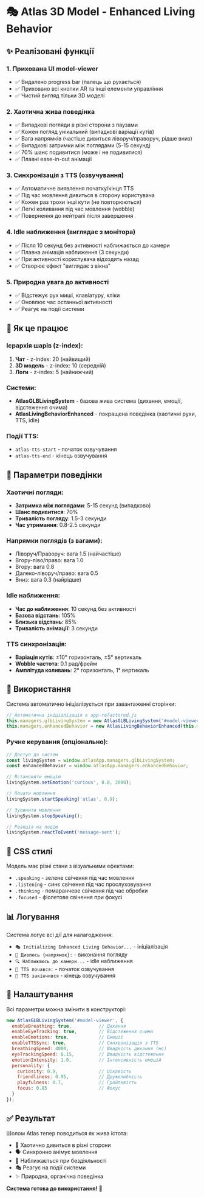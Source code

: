 # 🎭 Atlas 3D Model - Enhanced Living Behavior

## ✨ Реалізовані функції

### 1. **Прихована UI model-viewer**
- ✅ Видалено progress bar (палець що рухається)
- ✅ Приховано всі кнопки AR та інші елементи управління
- ✅ Чистий вигляд тільки 3D моделі

### 2. **Хаотична жива поведінка**
- ✅ Випадкові погляди в різні сторони з паузами
- ✅ Кожен погляд унікальний (випадкові варіації кутів)
- ✅ Вага напрямків (частіше дивиться ліворуч/праворуч, рідше вниз)
- ✅ Випадкові затримки між поглядами (5-15 секунд)
- ✅ 70% шанс подивитися (може і не подивитися)
- ✅ Плавні ease-in-out анімації

### 3. **Синхронізація з TTS (озвучування)**
- ✅ Автоматичне виявлення початку/кінця TTS
- ✅ Під час мовлення дивиться в сторону користувача
- ✅ Кожен раз трохи інші кути (не повторюються)
- ✅ Легкі коливання під час мовлення (wobble)
- ✅ Повернення до нейтралі після завершення

### 4. **Idle наближення (виглядає з монітора)**
- ✅ Після 10 секунд без активності наближається до камери
- ✅ Плавна анімація наближення (3 секунди)
- ✅ При активності користувача відходить назад
- ✅ Створює ефект "виглядає з вікна"

### 5. **Природна увага до активності**
- ✅ Відстежує рух миші, клавіатуру, кліки
- ✅ Оновлює час останньої активності
- ✅ Реагує на події системи

## 🎯 Як це працює

### Ієрархія шарів (z-index):
1. **Чат** - z-index: 20 (найвищий)
2. **3D модель** - z-index: 10 (середній)
3. **Логи** - z-index: 5 (найнижчий)

### Системи:
- **AtlasGLBLivingSystem** - базова жива система (дихання, емоції, відстеження очима)
- **AtlasLivingBehaviorEnhanced** - покращена поведінка (хаотичні рухи, TTS, idle)

### Події TTS:
- `atlas-tts-start` - початок озвучування
- `atlas-tts-end` - кінець озвучування

## 📝 Параметри поведінки

### Хаотичні погляди:
- **Затримка між поглядами**: 5-15 секунд (випадково)
- **Шанс подивитися**: 70%
- **Тривалість погляду**: 1.5-3 секунди
- **Час утримання**: 0.8-2.5 секунди

### Напрямки поглядів (з вагами):
- Ліворуч/Праворуч: вага 1.5 (найчастіше)
- Вгору-ліво/право: вага 1.0
- Вгору: вага 0.8
- Далеко-ліворуч/право: вага 0.5
- Вниз: вага 0.3 (найрідше)

### Idle наближення:
- **Час до наближення**: 10 секунд без активності
- **Базова відстань**: 105%
- **Близька відстань**: 85%
- **Тривалість анімації**: 3 секунди

### TTS синхронізація:
- **Варіація кутів**: ±10° горизонталь, ±5° вертикаль
- **Wobble частота**: 0.1 рад/фрейм
- **Амплітуда коливань**: 2° горизонталь, 1° вертикаль

## 🚀 Використання

Система автоматично ініціалізується при завантаженні сторінки:

```javascript
// Автоматична ініціалізація в app-refactored.js
this.managers.glbLivingSystem = new AtlasGLBLivingSystem('#model-viewer', {...});
this.managers.enhancedBehavior = new AtlasLivingBehaviorEnhanced(this.managers.glbLivingSystem);
```

### Ручне керування (опціонально):

```javascript
// Доступ до систем
const livingSystem = window.atlasApp.managers.glbLivingSystem;
const enhancedBehavior = window.atlasApp.managers.enhancedBehavior;

// Встановити емоцію
livingSystem.setEmotion('curious', 0.8, 2000);

// Почати мовлення
livingSystem.startSpeaking('atlas', 0.9);

// Зупинити мовлення
livingSystem.stopSpeaking();

// Реакція на подію
livingSystem.reactToEvent('message-sent');
```

## 🎨 CSS стилі

Модель має різні стани з візуальними ефектами:

- `.speaking` - зелене свічення під час мовлення
- `.listening` - синє свічення під час прослуховування
- `.thinking` - помаранчеве свічення під час обробки
- `.focused` - фіолетове свічення при фокусі

## 📊 Логування

Система логує всі дії для налагодження:

- `🎭 Initializing Enhanced Living Behavior...` - ініціалізація
- `👀 Дивлюсь {напрямок}:` - виконання погляду
- `🔍 Наближаюсь до камери...` - idle наближення
- `🎤 TTS почався:` - початок озвучування
- `🛑 TTS закінчився` - кінець озвучування

## 🔧 Налаштування

Всі параметри можна змінити в конструкторі:

```javascript
new AtlasGLBLivingSystem('#model-viewer', {
  enableBreathing: true,          // Дихання
  enableEyeTracking: true,        // Відстеження очима
  enableEmotions: true,           // Емоції
  enableTTSSync: true,            // Синхронізація з TTS
  breathingSpeed: 4000,           // Швидкість дихання (мс)
  eyeTrackingSpeed: 0.15,         // Швидкість відстеження
  emotionIntensity: 1.0,          // Інтенсивність емоцій
  personality: {
    curiosity: 0.9,               // Цікавість
    friendliness: 0.95,           // Дружелюбність
    playfulness: 0.7,             // Грайливість
    focus: 0.85                   // Фокус
  }
});
```

## ✅ Результат

Шолом Atlas тепер поводиться як жива істота:
- 🎯 Хаотично дивиться в різні сторони
- 🗣️ Синхронно анімує мовлення
- 👀 Наближається при бездіяльності
- 🎭 Реагує на події системи
- ✨ Природна, органічна поведінка

**Система готова до використання!** 🚀
